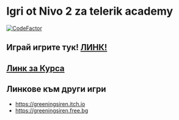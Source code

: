 # Igri ot Nivo 2 za telerik academy

[![CodeFactor](https://www.codefactor.io/repository/github/greeningsiren/telerik-nivo-2/badge)](https://www.codefactor.io/repository/github/greeningsiren/telerik-nivo-2)

## Играй игрите тук!  [ЛИНК!](https://greeningsiren.github.io/telerik-nivo-2)

## [Линк за Курса](https://www.telerikacademy.com/school/students-5-7-grade/game-development)


## **Линкове към други игри**
  - https://greeningsiren.itch.io
  - https://greeningsiren.free.bg

